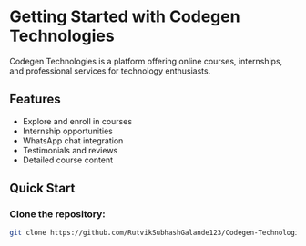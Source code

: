 # Getting Started with Codegen Technologies

Codegen Technologies is a platform offering online courses, internships, and professional services for technology enthusiasts.

## Features

- Explore and enroll in courses
- Internship opportunities
- WhatsApp chat integration
- Testimonials and reviews
- Detailed course content

## Quick Start

### Clone the repository:
```bash
git clone https://github.com/RutvikSubhashGalande123/Codegen-Technologies.git
